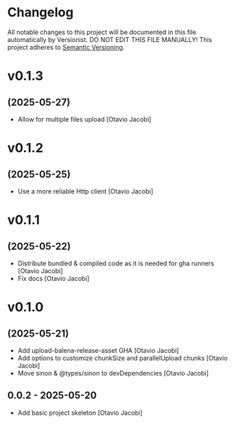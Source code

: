 # Changelog

All notable changes to this project will be documented in this file
automatically by Versionist. DO NOT EDIT THIS FILE MANUALLY!
This project adheres to [Semantic Versioning](http://semver.org/).

# v0.1.3
## (2025-05-27)

* Allow for multiple files upload [Otavio Jacobi]

# v0.1.2
## (2025-05-25)

* Use a more reliable Http client [Otavio Jacobi]

# v0.1.1
## (2025-05-22)

* Distribute bundled & compiled code as it is needed for gha runners [Otavio Jacobi]
* Fix docs [Otavio Jacobi]

# v0.1.0
## (2025-05-21)

* Add upload-balena-release-asset GHA [Otavio Jacobi]
* Add options to customize chunkSize and parallelUpload chunks [Otavio Jacobi]
* Move sinon & @types/sinon to devDependencies [Otavio Jacobi]

## 0.0.2 - 2025-05-20

* Add basic project skeleton [Otavio Jacobi]
